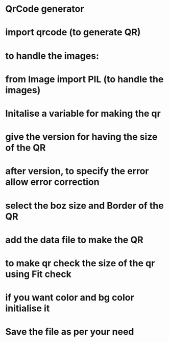 # QrCode generator



# import qrcode (to generate QR)
# to handle the images: 
# from Image import PIL  (to handle the images)

# Initalise a variable for making the qr
# give the version for having the size of the QR
# after version, to specify the error allow error correction 
# select the boz size  and Border of the QR 


# add the data file to make the QR
# to make qr check the size of the qr using Fit check
# if you want color and bg color initialise it
# Save the file as per your need





